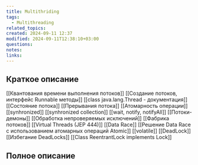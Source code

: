 ```yaml
---
title: Multithriding
tags:
  - Multithreading
related_topics: 
created: 2024-09-11 12:37
modified: 2024-09-11T12:38:10+03:00
questions: 
notes: 
links: 
---
```

## Краткое описание
[[Квантования времени выполнения потоков]]
[[Создание потоков, интерфейс Runnable методы]]
[[class java.lang.Thread - документация]]
[[Состояние потока]]
[[Прерывания потока]]
[[Атомарность операции]]
[[synhronized]]
[[synhronized collection]]
[[wait, notify, notifyAll]]
[[Потоки-демоны]]
[[Обработка непроверяемых исключений]]
[[Фабрика потоков]]
[[Virtual Threads (JEP 444)]]
[[Data Race]]
[[Решение Data Race с использованием атомарных операций Atomic]]
[[volatile]]
[[DeadLock]]
[[Избегание DeadLocks]]
[[Class ReentrantLock implements Lock]]

## Полное описание